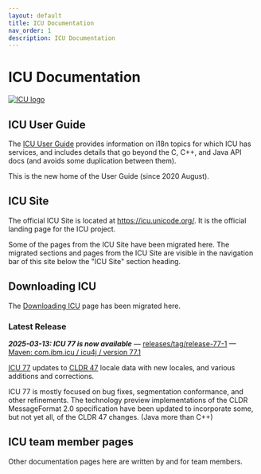 ```yaml
---
layout: default
title: ICU Documentation
nav_order: 1
description: ICU Documentation
---
```


<!--
© 2020 and later: Unicode, Inc. and others.
License & terms of use: http://www.unicode.org/copyright.html
-->

# ICU Documentation

[![ICU logo](https://github.com/unicode-org/icu-docs/raw/main/img/iculogo_64.png)](https://icu.unicode.org/)

## ICU User Guide

The [ICU User Guide](./userguide) provides information on i18n topics for which ICU has services, and
includes details that go beyond the C, C++, and Java API docs (and avoids some duplication between them).

This is the new home of the User Guide (since 2020 August).

## ICU Site

The official ICU Site is located at https://icu.unicode.org/.
It is the official landing page for the ICU project.

Some of the pages from the ICU Site have been migrated here.
The migrated sections and pages from the ICU Site are visible in the navigation bar of this site below the "ICU Site" section heading.

## Downloading ICU

The [Downloading ICU](download) page has been migrated here.

### Latest Release

***2025-03-13: ICU 77 is now available*** —
[releases/tag/release-77-1](https://github.com/unicode-org/icu/releases/tag/release-77-1) —
[Maven: com.ibm.icu / icu4j / version 77.1](https://mvnrepository.com/artifact/com.ibm.icu/icu4j/77.1)

[ICU 77](download/77.md) updates to [CLDR 47](https://cldr.unicode.org/downloads/cldr-47)
locale data with new locales, and various additions and corrections.

ICU 77 is mostly focused on bug fixes, segmentation conformance, and other refinements.
The technology preview implementations of the CLDR MessageFormat 2.0 specification have been updated to incorporate some, but not yet all, of the CLDR 47 changes. (Java more than C++)

## ICU team member pages

Other documentation pages here are written by and for team members.
